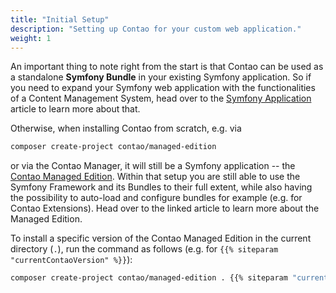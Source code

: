 ```yaml
---
title: "Initial Setup"
description: "Setting up Contao for your custom web application."
weight: 1
---
```



An important thing to note right from the start is that Contao can be used as a 
standalone __Symfony Bundle__ in your existing Symfony application. So if you need
to expand your Symfony web application with the functionalities of a Content Management
System, head over to the [Symfony Application][1] article to learn more about that.

Otherwise, when installing Contao from scratch, e.g. via

```bash
composer create-project contao/managed-edition
```

or via the Contao Manager, it will still be a Symfony application -- the [Contao Managed Edition][2]. 
Within that setup you are still able to use the Symfony Framework and its Bundles 
to their full extent, while also having the possibility to auto-load and configure 
bundles for example (e.g. for Contao Extensions). Head over to the linked article 
to learn more about the Managed Edition.

To install a specific version of the Contao Managed Edition in the current directory (`.`), run the
command as follows (e.g. for `{{% siteparam "currentContaoVersion" %}}`):


```bash
composer create-project contao/managed-edition . {{% siteparam "currentContaoVersion" %}}
```

[1]: symfony-application
[2]: managed-edition
